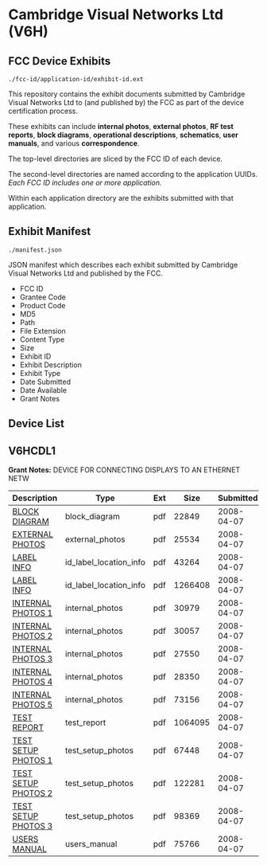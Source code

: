 # Cambridge Visual Networks Ltd (V6H)
## FCC Device Exhibits

```
./fcc-id/application-id/exhibit-id.ext
```

This repository contains the exhibit documents submitted by Cambridge Visual Networks Ltd to (and published by) the FCC as part of the device certification process.

These exhibits can include **internal photos**, **external photos**, **RF test reports**, **block diagrams**, **operational descriptions**, **schematics**, **user manuals**, and various **correspondence**.

The top-level directories are sliced by the FCC ID of each device.

The second-level directories are named according to the application UUIDs. *Each FCC ID includes one or more application.*

Within each application directory are the exhibits submitted with that application. 

## Exhibit Manifest

```
./manifest.json
```

JSON manifest which describes each exhibit submitted by Cambridge Visual Networks Ltd and published by the FCC.

- FCC ID
- Grantee Code
- Product Code
- MD5
- Path
- File Extension
- Content Type
- Size
- Exhibit ID
- Exhibit Description
- Exhibit Type
- Date Submitted
- Date Available
- Grant Notes

## Device List
## V6HCDL1
**Grant Notes:** DEVICE FOR CONNECTING DISPLAYS TO AN ETHERNET NETW

| Description | Type | Ext | Size | Submitted | Available |
| ----------- | ---- | --- | ---- | --------- | --------- |
| [BLOCK DIAGRAM](V6HCDL1/d74c766a01b9d626d5e1669e2af81d82/924454.pdf) | block_diagram | pdf | 22849 | 2008-04-07 | 2008-04-07 |
| [EXTERNAL PHOTOS](V6HCDL1/d74c766a01b9d626d5e1669e2af81d82/924456.pdf) | external_photos | pdf | 25534 | 2008-04-07 | 2008-04-07 |
| [LABEL INFO](V6HCDL1/d74c766a01b9d626d5e1669e2af81d82/924462.pdf) | id_label_location_info | pdf | 43264 | 2008-04-07 | 2008-04-07 |
| [LABEL INFO](V6HCDL1/d74c766a01b9d626d5e1669e2af81d82/924463.pdf) | id_label_location_info | pdf | 1266408 | 2008-04-07 | 2008-04-07 |
| [INTERNAL PHOTOS 1](V6HCDL1/d74c766a01b9d626d5e1669e2af81d82/924457.pdf) | internal_photos | pdf | 30979 | 2008-04-07 | 2008-04-07 |
| [INTERNAL PHOTOS 2](V6HCDL1/d74c766a01b9d626d5e1669e2af81d82/924458.pdf) | internal_photos | pdf | 30057 | 2008-04-07 | 2008-04-07 |
| [INTERNAL PHOTOS 3](V6HCDL1/d74c766a01b9d626d5e1669e2af81d82/924459.pdf) | internal_photos | pdf | 27550 | 2008-04-07 | 2008-04-07 |
| [INTERNAL PHOTOS 4](V6HCDL1/d74c766a01b9d626d5e1669e2af81d82/924460.pdf) | internal_photos | pdf | 28350 | 2008-04-07 | 2008-04-07 |
| [INTERNAL PHOTOS 5](V6HCDL1/d74c766a01b9d626d5e1669e2af81d82/924461.pdf) | internal_photos | pdf | 73156 | 2008-04-07 | 2008-04-07 |
| [TEST REPORT](V6HCDL1/d74c766a01b9d626d5e1669e2af81d82/924467.pdf) | test_report | pdf | 1064095 | 2008-04-07 | 2008-04-07 |
| [TEST SETUP PHOTOS 1](V6HCDL1/d74c766a01b9d626d5e1669e2af81d82/924464.pdf) | test_setup_photos | pdf | 67448 | 2008-04-07 | 2008-04-07 |
| [TEST SETUP PHOTOS 2](V6HCDL1/d74c766a01b9d626d5e1669e2af81d82/924465.pdf) | test_setup_photos | pdf | 122281 | 2008-04-07 | 2008-04-07 |
| [TEST SETUP PHOTOS 3](V6HCDL1/d74c766a01b9d626d5e1669e2af81d82/924466.pdf) | test_setup_photos | pdf | 98369 | 2008-04-07 | 2008-04-07 |
| [USERS MANUAL](V6HCDL1/d74c766a01b9d626d5e1669e2af81d82/924455.pdf) | users_manual | pdf | 75766 | 2008-04-07 | 2008-04-07 |
